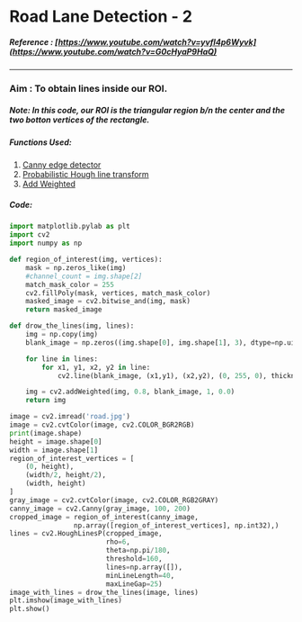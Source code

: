 # Road Lane Detection - 2
##### Reference : [https://www.youtube.com/watch?v=yvfI4p6Wyvk](https://www.youtube.com/watch?v=G0cHyaP9HaQ)
_________________________________________________________________________________________________________________________________________
### Aim : To obtain lines inside our ROI.
##### Note: In this code, our ROI is the triangular region b/n the center and the two botton vertices of the rectangle. 
##### Functions Used:
1. [Canny edge detector](https://github.com/MananKGarg/SOC_20_Virtual_Keyboard/blob/master/SoC_OpenCV-master/20.%20%20(Aanal)%20Canny%20Edge%20Detection%20in%20OpenCV.md)
2. [Probabilistic Hough line transform](https://github.com/MananKGarg/SOC_20_Virtual_Keyboard/blob/master/SoC_OpenCV-master/30.%20%5BAnkit%5D%20Probabilistic%20Hough%20Transform%20using%20HoughLinesP.md) 
3. [Add Weighted](https://github.com/MananKGarg/SOC_20_Virtual_Keyboard/blob/master/SoC_OpenCV-master/10.%20(Aashuraj_Hassani)%20cv.split%2C%20cv.merge%2C%20cv.resize%2C%20cv.add%2C%20cv.addWeighted%2C%20ROI.md)

##### Code:
```python
import matplotlib.pylab as plt
import cv2
import numpy as np

def region_of_interest(img, vertices):
    mask = np.zeros_like(img)                                           
    #channel_count = img.shape[2]
    match_mask_color = 255                                                         #done in the previous video
    cv2.fillPoly(mask, vertices, match_mask_color)
    masked_image = cv2.bitwise_and(img, mask)
    return masked_image

def drow_the_lines(img, lines):
    img = np.copy(img)                                                             #copy to protect original image
    blank_image = np.zeros((img.shape[0], img.shape[1], 3), dtype=np.uint8)        #blank image with same dimentions

    for line in lines:
        for x1, y1, x2, y2 in line:                                                #coordinates of line ends
            cv2.line(blank_image, (x1,y1), (x2,y2), (0, 255, 0), thickness=10)     #draw this line

    img = cv2.addWeighted(img, 0.8, blank_image, 1, 0.0)                           #Add this to original to see the lines there
    return img

image = cv2.imread('road.jpg')
image = cv2.cvtColor(image, cv2.COLOR_BGR2RGB)
print(image.shape)
height = image.shape[0]
width = image.shape[1]                                                            #Done in the previous video
region_of_interest_vertices = [
    (0, height),
    (width/2, height/2),
    (width, height)
]
gray_image = cv2.cvtColor(image, cv2.COLOR_RGB2GRAY)
canny_image = cv2.Canny(gray_image, 100, 200)
cropped_image = region_of_interest(canny_image,
                np.array([region_of_interest_vertices], np.int32),)
lines = cv2.HoughLinesP(cropped_image,                                           #lines has our coordinates as a nested list
                        rho=6,
                        theta=np.pi/180,
                        threshold=160,
                        lines=np.array([]),
                        minLineLength=40,
                        maxLineGap=25)
image_with_lines = drow_the_lines(image, lines)
plt.imshow(image_with_lines)
plt.show()
```
